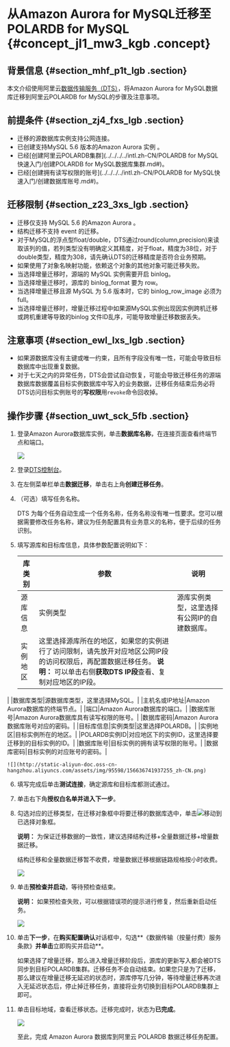 # 从Amazon Aurora for MySQL迁移至POLARDB for MySQL {#concept_jl1_mw3_kgb .concept}

## 背景信息 {#section_mhf_p1t_lgb .section}

本文介绍使用阿里云[数据传输服务（DTS）](https://www.alibabacloud.com/help/zh/product/26590.htm)，将Amazon Aurora for MySQL数据库迁移到阿里云POLARDB for MySQL的步骤及注意事项。

## 前提条件 {#section_zj4_fxs_lgb .section}

-   迁移的源数据库实例支持公网连接。
-   已创建支持MySQL 5.6 版本的Amazon Aurora 实例 。
-   已经[创建阿里云POLARDB集群](../../../../intl.zh-CN/POLARDB for MySQL快速入门/创建POLARDB for MySQL数据库集群.md#)。
-   已经[创建拥有读写权限的账号](../../../../intl.zh-CN/POLARDB for MySQL快速入门/创建数据库账号.md#)。

## 迁移限制 {#section_z23_3xs_lgb .section}

-   迁移仅支持 MySQL 5.6 的Amazon Aurora 。
-   结构迁移不支持 event 的迁移。
-   对于MySQL的浮点型float/double，DTS通过round\(column,precision\)来读取该列的值，若列类型没有明确定义其精度，对于float，精度为38位，对于double类型，精度为308，请先确认DTS的迁移精度是否符合业务预期。
-   如果使用了对象名映射功能，依赖这个对象的其他对象可能迁移失败。
-   当选择增量迁移时，源端的 MySQL 实例需要开启 binlog。
-   当选择增量迁移时，源库的 binlog\_format 要为 row。
-   当选择增量迁移且源 MySQL 为 5.6 版本时，它的 binlog\_row\_image 必须为 full。
-   当选择增量迁移时，增量迁移过程中如果源MySQL实例出现因实例跨机迁移或跨机重建等导致的binlog 文件ID乱序，可能导致增量迁移数据丢失。

## 注意事项 {#section_ewl_lxs_lgb .section}

-   如果源数据库没有主键或唯一约束，且所有字段没有唯一性，可能会导致目标数据库中出现重复数据。
-   对于七天之内的异常任务，DTS会尝试自动恢复，可能会导致迁移任务的源端数据库数据覆盖目标实例数据库中写入的业务数据，迁移任务结束后务必将DTS访问目标实例账号的**写权限**用`revoke`命令回收掉。

## 操作步骤 {#section_uwt_sck_5fb .section}

1.  登录Amazon Aurora数据库实例，单击**数据库名称**，在连接页面查看终端节点和端口。

    ![](http://static-aliyun-doc.oss-cn-hangzhou.aliyuncs.com/assets/img/95598/156636741737254_zh-CN.png)

2.  登录[DTS控制台](https://dts.console.aliyun.com/)。
3.  在左侧菜单栏单击**数据迁移**，单击右上角**创建迁移任务**。
4.  （可选）填写任务名称。

    DTS 为每个任务自动生成一个任务名称，任务名称没有唯一性要求。您可以根据需要修改任务名称，建议为任务配置具有业务意义的名称，便于后续的任务识别。

5.  填写源库和目标库信息，具体参数配置说明如下：

    |库类别|参数|说明|
    |---|--|--|
    |源库信息|实例类型|源库实例类型，这里选择有公网IP的自建数据库。|
    |实例地区|这里选择源库所在的地区，如果您的实例进行了访问限制，请先放开对应地区公网IP段的访问权限后，再配置数据迁移任务。 **说明：** 可以单击右侧**获取DTS IP段**查看、复制对应地区的IP段。

 |
    |数据库类型|源数据库类型，这里选择MySQL。|
    |主机名或IP地址|Amazon Aurora数据库的终端节点。|
    |端口|Amazon Aurora数据库的端口。|
    |数据库账号|Amazon Aurora数据库具有读写权限的账号。|
    |数据库密码|Amazon Aurora数据库账号对应的密码。|
    |目标库信息|实例类型|这里选择POLARDB。|
    |实例地区|目标实例所在的地区。|
    |POLARDB实例ID|对应地区下的实例ID，这里选择要迁移到的目标实例的ID。|
    |数据库账号|目标实例的拥有读写权限的账号。|
    |数据库密码|目标实例的对应账号的密码。|

    ![](http://static-aliyun-doc.oss-cn-hangzhou.aliyuncs.com/assets/img/95598/156636741937255_zh-CN.png)

6.  填写完成后单击**测试连接**，确定源库和目标库都测试通过。
7.  单击右下角**授权白名单并进入下一步**。
8.  勾选对应的迁移类型，在迁移对象框中将要迁移的数据库选中，单击![](http://static-aliyun-doc.oss-cn-hangzhou.aliyuncs.com/assets/img/95598/156636742037264_zh-CN.png)移动到已选择对象框。

    **说明：** 为保证迁移数据的一致性，建议选择结构迁移+全量数据迁移+增量数据迁移。

    结构迁移和全量数据迁移暂不收费，增量数据迁移根据链路规格按小时收费。

    ![](http://static-aliyun-doc.oss-cn-hangzhou.aliyuncs.com/assets/img/95598/156636742037261_zh-CN.png)

9.  单击**预检查并启动**，等待预检查结束。

    **说明：** 如果预检查失败，可以根据错误项的提示进行修复，然后重新启动任务。

    ![](http://static-aliyun-doc.oss-cn-hangzhou.aliyuncs.com/assets/img/95598/156636742037262_zh-CN.png)

10. 单击**下一步**，在**购买配置确认**对话框中，勾选**《数据传输（按量付费）服务条款》**并单击**立即购买并启动**。

    如果选择了增量迁移，那么进入增量迁移阶段后，源库的更新写入都会被DTS同步到目标POLARDB集群。迁移任务不会自动结束。如果您只是为了迁移，那么建议在增量迁移无延迟的状态时，源库停写几分钟，等待增量迁移再次进入无延迟状态后，停止掉迁移任务，直接将业务切换到目标POLARDB集群上即可。

11. 单击目标地域，查看迁移状态。迁移完成时，状态为**已完成**。

    ![](http://static-aliyun-doc.oss-cn-hangzhou.aliyuncs.com/assets/img/95598/156636742237263_zh-CN.png)

    至此，完成 Amazon Aurora 数据库到阿里云 POLARDB 数据迁移任务配置。


